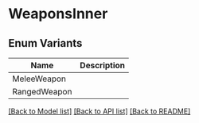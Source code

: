 # WeaponsInner

## Enum Variants

| Name | Description |
|---- | -----|
| MeleeWeapon |  |
| RangedWeapon |  |

[[Back to Model list]](../README.md#documentation-for-models) [[Back to API list]](../README.md#documentation-for-api-endpoints) [[Back to README]](../README.md)


